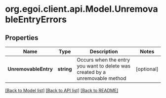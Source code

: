 
# org.egoi.client.api.Model.UnremovableEntryErrors

## Properties

Name | Type | Description | Notes
------------ | ------------- | ------------- | -------------
**UnremovableEntry** | **string** | Occurs when the entry you want to delete was created by a unremovable method | [optional] 

[[Back to Model list]](../README.md#documentation-for-models)
[[Back to API list]](../README.md#documentation-for-api-endpoints)
[[Back to README]](../README.md)

